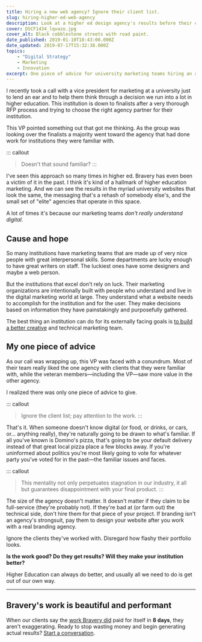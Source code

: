 ```yaml
---
title: Hiring a new web agency? Ignore their client list.
slug: hiring-higher-ed-web-agency
description: Look at a higher ed design agency's results before their client list.
cover: DSCF1434_lqvazo.jpg
cover_alt: Black cobblestone streets with road paint.
date_published: 2019-01-10T18:43:00.000Z
date_updated: 2019-07-17T15:32:38.000Z
topics:
    - "Digital Strategy"
    - Marketing
    - Innovation
excerpt: One piece of advice for university marketing teams hiring an agency to redesign their website.
---
```


I recently took a call with a vice president for marketing at a university just to lend an ear and to help them think through a decision we run into a lot in higher education. This institution is down to finalists after a very thorough RFP process and trying to choose the right agency partner for their institution.

This VP pointed something out that got me thinking. As the group was looking over the finalists a majority went toward the agency that had done work for institutions they were familiar with.

::: callout
> Doesn't that sound familiar?
:::

I've seen this approach so many times in higher ed. Bravery has even been a victim of it in the past. I think it's kind of a hallmark of higher education marketing. And we can see the results in the myriad university websites that look the same, the messaging that's a rehash of somebody else's, and the small set of "elite" agencies that operate in this space.

A lot of times it's because our marketing teams *don't really understand digital*.

## Cause and hope

So many institutions have marketing teams that are made up of very nice people with great interpersonal skills. Some departments are lucky enough to have great writers on staff. The luckiest ones have some designers and maybe a web person.

But the institutions that excel don't rely on luck. Their marketing organizations are intentionally built with people who understand and live in the digital marketing world at large. They understand what a website needs to accomplish for the institution and for the user. They make decisions based on information they have painstakingly and purposefully gathered.

The best thing an institution can do for its externally facing goals is [to build a better creative](/insight/building-the-right-creative-team-in-higher-education/) and technical marketing team.

## My one piece of advice

As our call was wrapping up, this VP was faced with a conundrum. Most of their team really liked the one agency with clients that they were familiar with, while the veteran members—including the VP—saw more value in the other agency.

I realized there was only one piece of advice to give.

::: callout
> Ignore the client list; pay attention to the work.
:::

That's it. When someone doesn't know digital (or food, or drinks, or cars, or... anything really), they're naturally going to be drawn to what's familiar. If all you've known is Domino's pizza, that's going to be your default delivery instead of that great local pizza place a few blocks away. If you're uninformed about politics you're most likely going to vote for whatever party you've voted for in the past—the familiar issues and faces.

::: callout
> This mentality not only perpetuates stagnation in our industry, it all but guarantees disappointment with your final product.
:::

The size of the agency doesn't matter. It doesn't matter if they claim to be full-service (they're probably not). If they're bad at (or farm out) the technical side, don't hire them for that piece of your project. If branding isn't an agency's strongsuit, pay them to design your website after you work with a real branding agency.

Ignore the clients they've worked with. Disregard how flashy their portfolio looks.

**Is the work good? Do they get results? Will they make your institution better?**

Higher Education can always do better, and usually all we need to do is get out of our own way.

---
## Bravery's work is beautiful and performant

When our clients say the [work Bravery did](/services/?utm_source=insight) paid for itself in **8 days**, they aren't exaggerating. Ready to stop wasting money and begin generating actual results? [Start a conversation](/contact/?utm_source=insight).